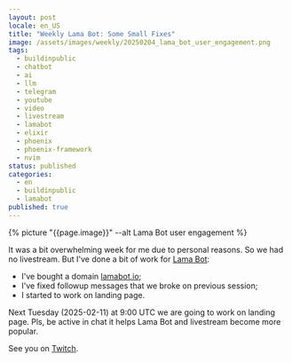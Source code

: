 ```yaml
---
layout: post
locale: en_US
title: "Weekly Lama Bot: Some Small Fixes"
image: /assets/images/weekly/20250204_lama_bot_user_engagement.png
tags:
  - buildinpublic
  - chatbot
  - ai
  - llm
  - telegram
  - youtube
  - video
  - livestream
  - lamabot
  - elixir
  - phoenix
  - phoenix-framework
  - nvim
status: published
categories:
  - en
  - buildinpublic
  - lamabot
published: true
---
```

{% picture "{{page.image}}" --alt Lama Bot user engagement %}


It was a bit overwhelming week for me due to personal reasons.  So we had no livestream. But I've done a bit of work for [Lama Bot](https://t.me/compassion_lama_bot):
- I've bought a domain [lamabot.io](https://lamabot.io);
- I've fixed followup messages that we broke on previous session;
- I started to work on landing page.

Next Tuesday (2025-02-11) at 9:00 UTC we are going to work on landing page. Pls, be active in chat it helps  Lama Bot and livestream become more popular.

See you on [Twitch](https://www.twitch.tv/war1and).